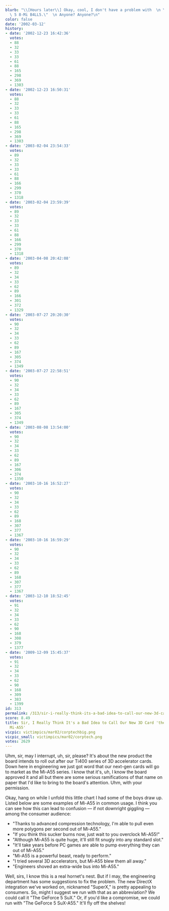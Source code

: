```yaml
---
blurb: "\\[Hours later\\] Okay, cool, I don't have a problem with  \n \"The GeForce\
  \ 5 8-Mi B4LL5.\"  \n Anyone? Anyone?\n"
color: false
date: '2002-03-12'
history:
- date: '2002-12-23 16:42:36'
  votes:
  - 88
  - 32
  - 33
  - 33
  - 61
  - 88
  - 165
  - 298
  - 369
  - 1303
- date: '2002-12-23 16:50:31'
  votes:
  - 88
  - 32
  - 33
  - 33
  - 61
  - 88
  - 165
  - 298
  - 369
  - 1303
- date: '2003-02-04 23:54:33'
  votes:
  - 89
  - 32
  - 33
  - 33
  - 61
  - 88
  - 166
  - 299
  - 370
  - 1318
- date: '2003-02-04 23:59:39'
  votes:
  - 89
  - 32
  - 33
  - 33
  - 61
  - 88
  - 166
  - 299
  - 370
  - 1318
- date: '2003-04-08 20:42:08'
  votes:
  - 89
  - 32
  - 34
  - 33
  - 62
  - 89
  - 166
  - 301
  - 372
  - 1329
- date: '2003-07-27 20:20:30'
  votes:
  - 90
  - 32
  - 34
  - 33
  - 62
  - 89
  - 167
  - 305
  - 374
  - 1349
- date: '2003-07-27 22:58:51'
  votes:
  - 90
  - 32
  - 34
  - 33
  - 62
  - 89
  - 167
  - 305
  - 374
  - 1349
- date: '2003-08-08 13:54:00'
  votes:
  - 90
  - 32
  - 34
  - 33
  - 62
  - 89
  - 167
  - 306
  - 374
  - 1350
- date: '2003-10-16 16:52:27'
  votes:
  - 90
  - 32
  - 34
  - 33
  - 62
  - 89
  - 168
  - 307
  - 377
  - 1367
- date: '2003-10-16 16:59:29'
  votes:
  - 90
  - 32
  - 34
  - 33
  - 62
  - 89
  - 168
  - 307
  - 377
  - 1367
- date: '2003-12-10 18:52:45'
  votes:
  - 91
  - 32
  - 34
  - 33
  - 62
  - 90
  - 168
  - 308
  - 379
  - 1377
- date: '2009-12-09 15:45:37'
  votes:
  - 91
  - 32
  - 34
  - 33
  - 62
  - 90
  - 168
  - 309
  - 383
  - 1399
id: 313
permalink: /313/sir-i-really-think-its-a-bad-idea-to-call-our-new-3d-card-the-geforce-5-mia55/
score: 8.49
title: Sir, I Really Think It's a Bad Idea to Call Our New 3D Card 'the GeForce 5
  Mi-A55'
vicpic: victimpics/mar02/corptechbig.png
vicpic_small: victimpics/mar02/corptech.png
votes: 2629
---
```


Uhm, sir, may I interrupt, uh, sir, please? It's about the new product
the board intends to roll out after our Ti400 series of 3D accelerator
cards. Down here in engineering we just got word that our next-gen cards
will go to market as the Mi-A55 series. I know that it's, uh, I know the
board approved it and all but there are some serious ramifications of
that name on paper that I'd like to bring to the board's attention. Uhm,
with your permission.

Okay, hang on while I unfold this little chart I had some of the boys
draw up. Listed below are some examples of Mi-A55 in common usage. I
think you can see how this can lead to confusion — if not downright
giggling — among the consumer audience:

-   "Thanks to advanced compression technology, I'm able to pull even
    more polygons per second out of Mi-A55."
-   "If you think this sucker burns now, just wait to you overclock
    Mi-A55!"
-   "Although Mi-A55 is quite huge, it'll still fit snugly into any
    standard slot."
-   "It'll take years before PC games are able to pump everything they
    can out of Mi-A55."
-   "Mi-A55 is a powerful beast, ready to perform."
-   "I tried several 3D accelerators, but Mi-A55 blew them all away."
-   "Engineers shoved an extra-wide bus into Mi-A55."

Well, sirs, I know this is a real hornet's nest. But if I may, the
engineering department has some suggestions to fix the problem. The new
DirectX integration we've worked on, nicknamed "SuperX," is pretty
appealing to consumers. So, might I suggest we run with that as an
abbreviation? We could call it "The GeForce 5 SuX." Or, if you'd like a
compromise, we could run with "The GeForce 5 SuX-A55." It'll fly off the
shelves!
